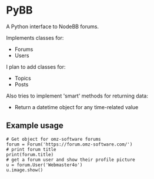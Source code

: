 # PyBB
A Python interface to NodeBB forums.

Implements classes for:
  - Forums
  - Users

I plan to add classes for:
  - Topics
  - Posts

Also tries to implement 'smart' methods for returning data:
  - Return a datetime object for any time-related value

## Example usage

    # Get object for omz-software forums
    forum = Forum('https://forum.omz-software.com/')
    # print forum title
    print(forum.title)
    # get a forum user and show their profile picture 
    u = forum.User('Webmaster4o')
    u.image.show()
